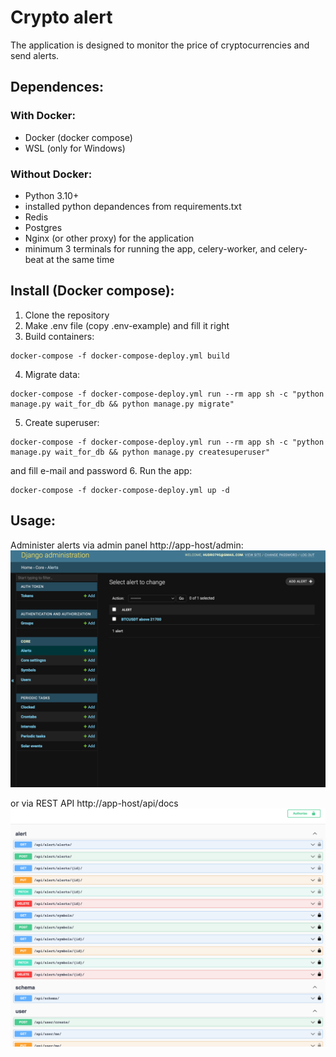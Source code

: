 # Crypto alert
The application is designed to monitor the price of cryptocurrencies and send alerts.

## Dependences:
### With Docker:
- Docker (docker compose)
- WSL (only for Windows)

### Without Docker:
- Python 3.10+
- installed python depandences from requirements.txt
- Redis
- Postgres
- Nginx (or other proxy) for the application
- minimum 3 terminals for running the app, celery-worker, and celery-beat at the same time

## Install (Docker compose):
1. Clone the repository
2. Make .env file (copy .env-example) and fill it right
3. Build containers:
```
docker-compose -f docker-compose-deploy.yml build
```
4. Migrate data:
```
docker-compose -f docker-compose-deploy.yml run --rm app sh -c "python manage.py wait_for_db && python manage.py migrate"
```
5. Create superuser:
```
docker-compose -f docker-compose-deploy.yml run --rm app sh -c "python manage.py wait_for_db && python manage.py createsuperuser"
```
and fill e-mail and password
6. Run the app:
```
docker-compose -f docker-compose-deploy.yml up -d
```

## Usage:
Administer alerts via admin panel http://app-host/admin:
![Alt text](docs/admin.png?raw=true "Admin panel")

or via REST API http://app-host/api/docs
![Alt text](docs/docs.png?raw=true "API Docks")
